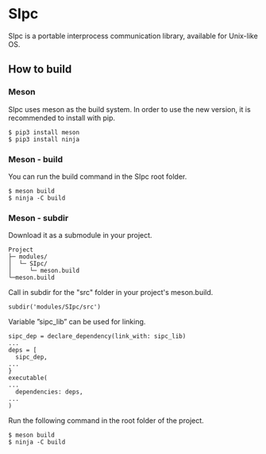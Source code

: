 # SIpc

SIpc is a portable interprocess communication library, available for Unix-like OS.

## How to build

### Meson

SIpc uses meson as the build system.
In order to use the new version, it is recommended to install with pip.

```
$ pip3 install meson
$ pip3 install ninja
```

### Meson - build

You can run the build command in the SIpc root folder.

```
$ meson build
$ ninja -C build
```

### Meson - subdir

Download it as a submodule in your project.

```
Project
├─ modules/
│  └─ SIpc/
│     └─ meson.build
└─meson.build
```

Call in subdir for the "src" folder in your project's meson.build.

```
subdir('modules/SIpc/src')
```

Variable ”sipc_lib” can be used for linking.

```
sipc_dep = declare_dependency(link_with: sipc_lib)
...
deps = [
  sipc_dep,
...
}
executable(
...
  dependencies: deps,
...
)
```

Run the following command in the root folder of the project.

```
$ meson build
$ ninja -C build
```
